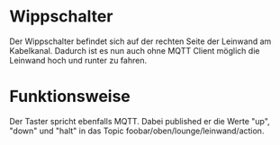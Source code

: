 <h1>Wippschalter</h1>

Der Wippschalter befindet sich auf der rechten Seite der Leinwand am Kabelkanal. Dadurch ist es nun auch ohne MQTT Client möglich die Leinwand hoch und runter zu fahren. 

<h1>Funktionsweise</h1>

Der Taster spricht ebenfalls MQTT. Dabei published er die Werte "up", "down" und "halt" in das 
Topic foobar/oben/lounge/leinwand/action.



